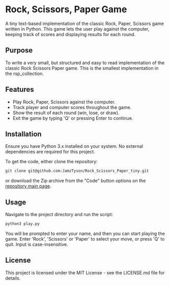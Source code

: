 # Rock, Scissors, Paper Game

A tiny text-based implementation of the classic Rock, Paper, Scissors game
written in Python. This game lets the user play against the computer,
keeping track of scores and displaying results for each round.

## Purpose

To write a very small, but structured and easy to read implementation of
the classic Rock Scissors Paper game. This is the smallest implementation
in the rsp_collection.

## Features

- Play Rock, Paper, Scissors against the computer.
- Track player and computer scores throughout the game.
- Show the result of each round (win, lose, or draw).
- Exit the game by typing 'Q' or pressing Enter to continue.

## Installation

Ensure you have Python 3.x installed on your system.
No external dependencies are required for this project.

To get the code, either clone the repository:

```bash
git clone git@github.com:JamzTyson/Rock_Scissors_Paper_tiny.git
```

or download the Zip archive from the "Code" button options on
the [repository main page](https://github.com/JamzTyson/Rock_Scissors_Paper_tiny).

## Usage

Navigate to the project directory and run the script:

```bash
python3 play.py
```

You will be prompted to enter your name, and then you can start playing the
game. Enter 'Rock', 'Scissors' or 'Paper' to select your move, or press 'Q'
to quit. Input is case-insensitive.

## License

This project is licensed under the MIT License -
see the LICENSE.md file for details.
